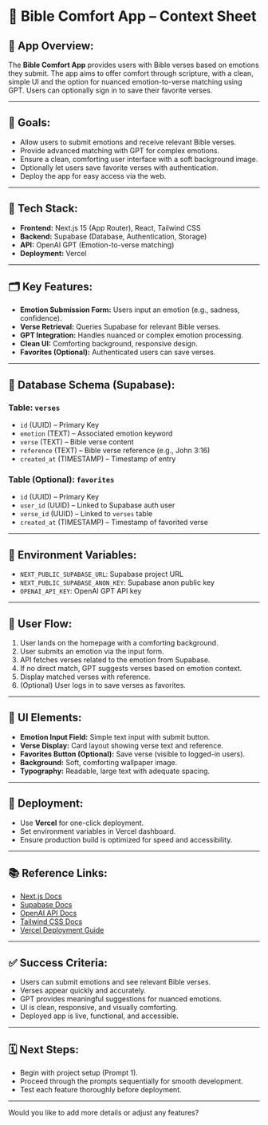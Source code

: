 # 📄 Bible Comfort App – Context Sheet

## 📝 **App Overview:**
The **Bible Comfort App** provides users with Bible verses based on emotions they submit. The app aims to offer comfort through scripture, with a clean, simple UI and the option for nuanced emotion-to-verse matching using GPT. Users can optionally sign in to save their favorite verses.

---

## 🧭 **Goals:**
- Allow users to submit emotions and receive relevant Bible verses.
- Provide advanced matching with GPT for complex emotions.
- Ensure a clean, comforting user interface with a soft background image.
- Optionally let users save favorite verses with authentication.
- Deploy the app for easy access via the web.

---

## 🧰 **Tech Stack:**
- **Frontend:** Next.js 15 (App Router), React, Tailwind CSS  
- **Backend:** Supabase (Database, Authentication, Storage)  
- **API:** OpenAI GPT (Emotion-to-verse matching)  
- **Deployment:** Vercel  

---

## 🗂️ **Key Features:**
- **Emotion Submission Form:** Users input an emotion (e.g., sadness, confidence).
- **Verse Retrieval:** Queries Supabase for relevant Bible verses.
- **GPT Integration:** Handles nuanced or complex emotion processing.
- **Clean UI:** Comforting background, responsive design.
- **Favorites (Optional):** Authenticated users can save verses.

---

## 📝 **Database Schema (Supabase):**
### Table: `verses`
- `id` (UUID) – Primary Key  
- `emotion` (TEXT) – Associated emotion keyword  
- `verse` (TEXT) – Bible verse content  
- `reference` (TEXT) – Bible verse reference (e.g., John 3:16)  
- `created_at` (TIMESTAMP) – Timestamp of entry  

### Table (Optional): `favorites`
- `id` (UUID) – Primary Key  
- `user_id` (UUID) – Linked to Supabase auth user  
- `verse_id` (UUID) – Linked to `verses` table  
- `created_at` (TIMESTAMP) – Timestamp of favorited verse  

---

## 🔑 **Environment Variables:**
- `NEXT_PUBLIC_SUPABASE_URL`: Supabase project URL  
- `NEXT_PUBLIC_SUPABASE_ANON_KEY`: Supabase anon public key  
- `OPENAI_API_KEY`: OpenAI GPT API key  

---

## 🧪 **User Flow:**
1. User lands on the homepage with a comforting background.
2. User submits an emotion via the input form.
3. API fetches verses related to the emotion from Supabase.
4. If no direct match, GPT suggests verses based on emotion context.
5. Display matched verses with reference.
6. (Optional) User logs in to save verses as favorites.

---

## 🎨 **UI Elements:**
- **Emotion Input Field:** Simple text input with submit button.
- **Verse Display:** Card layout showing verse text and reference.
- **Favorites Button (Optional):** Save verse (visible to logged-in users).
- **Background:** Soft, comforting wallpaper image.
- **Typography:** Readable, large text with adequate spacing.

---

## 🚀 **Deployment:**
- Use **Vercel** for one-click deployment.
- Set environment variables in Vercel dashboard.
- Ensure production build is optimized for speed and accessibility.

---

## 📚 **Reference Links:**
- [Next.js Docs](https://nextjs.org/docs)  
- [Supabase Docs](https://supabase.com/docs)  
- [OpenAI API Docs](https://platform.openai.com/docs)  
- [Tailwind CSS Docs](https://tailwindcss.com/docs)  
- [Vercel Deployment Guide](https://vercel.com/docs)  

---

## ✅ **Success Criteria:**
- Users can submit emotions and see relevant Bible verses.
- Verses appear quickly and accurately.
- GPT provides meaningful suggestions for nuanced emotions.
- UI is clean, responsive, and visually comforting.
- Deployed app is live, functional, and accessible.

---

## 🗓️ **Next Steps:**
- Begin with project setup (Prompt 1).  
- Proceed through the prompts sequentially for smooth development.  
- Test each feature thoroughly before deployment.  

---

Would you like to add more details or adjust any features?

